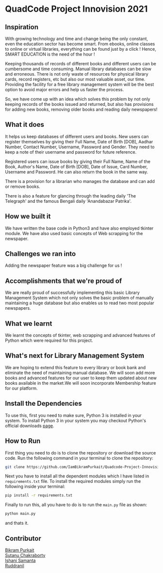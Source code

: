 <h1>QuadCode Project Innovision 2021</h1>
<h2>Inspiration</h2>
<p>With growing technology and time and change being the only constant, even the education sector has become smart. From ebooks, online classes to online or virtual libraries, everything can be found just by a click ! Hence, SMART EDUCATION is the need of the hour ! </p>

<p>Keeping thousands of records of different books and different users can be cumbersome and time consuming. Manual library databases can be slow and erroneous. There is not only waste of resources for physical library cards, record registers, etc but also our most valuable asset, our time. Providing the facility for a free library management system will be the best option to avoid major errors and help us faster the process. </p>

<p>So, we have come up with an idea which solves this problem by not only keeping records of the books issued and returned, but also has provisions for adding new books, removing older books and reading daily newspapers! </p>

<h2>What it does</h2>
<p>It helps us keep databases of different users and books. New users can register themselves by giving their Full Name, Date of Birth [DOB], Aadhar Number, Contact Number, Username, Password and Gender. They need to keep a note of their username and password for future reference. </p>

<p>Registered users can issue books by giving their Full Name, Name of the Book, Author's Name, Date of Birth [DOB], Date of Issue, Card Number, Username and Password. He can also return the book in the same way.</p>

<p>There is a provision for a librarian who manages the database and can add or remove books.</p>

<p>There is also a feature for glancing through the leading daily 'The Telegraph' and the famous Bengali daily 'Anandabazar Patrika'.</p>

<h2>How we built it</h2>
<p>We have written the base code in Python3 and have also employed tkinter module. We have also used basic concepts of Web scrapping for the newspaper.</p>

<h2>Challenges we ran into</h2>
<p>Adding the newspaper feature was a big challenge for us !</p>

<h2>Accomplishments that we're proud of</h2>
<p>We are really proud of successfully implementing this basic Library Management System which not only solves the basic problem of manually maintaining a huge database but also enables us to read two most popular newspapers.</p>

<h2>What we learnt</h2>
<p>We learnt the concepts of tkinter, web scrapping and advanced features of Python which were required for this project.</p>

<h2>What's next for Library Management System</h2>
<p>We are hoping to extend this feature to every library or book bank and eliminate the need of maintaining manual database. We will soon add more books and advanced features for our user to keep them updated about new books available in the market.We will soon incorporate Membership feature for our platform.</p>

## Install the Dependencies

To use this,  first you need to make sure, Python 3 is installed in your system.
To install Python 3 in your system you may checkout Python's official downloads [page](https://www.python.org/downloads/).

## How to Run

First thing you need to do is to clone the repository or download the source code. Run the following command in your terminal to clone the repository:
```bash
git clone https://github.com/IamBikramPurkait/Quadcode-Project-Innovision-2021
```
Next you have to install all the dependent modules which I have listed in ```requirements.txt``` file.
To install the required modules simply run the following inside your terminal: 
```bash
pip install -r requirements.txt
```
Finally to run  this,  all you have to do is to run the ```main.py``` file as shown:
```python
python main.py
```
and thats it.

<h2>Contributor</h2>

[Bikram Purkait](https://github.com/IamBikramPurkait)</br>
[Sutanu Chakraborty](https://github.com/Sutanu19)</br>
[Ishani Samanta](https://github.com/ishanisamanta)</br>
[Ruddranil](https://github.com/Ruddranil16)</br>   

